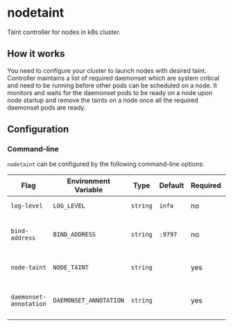 # nodetaint

Taint controller for nodes in k8s cluster. 

## How it works

You need to configure your cluster to launch nodes with desired taint. Controller maintains a list of required daemonset which are system critical and need to be running before other pods can be scheduled on a node. It monitors and waits for the daemonset pods to be ready on a node upon node startup and remove the taints on a node once all the required daemonset pods are ready.

## Configuration

### Command-line

`nodetaint` can be configured by the following command-line options:

Flag | Environment Variable | Type | Default | Required | Description
---- | -------------------- | ---- | ------- | -------- | -----------
`log-level` | `LOG_LEVEL` | `string` | `info` | no | The level of log detail.
`bind-address` | `BIND_ADDRESS` | `string` | `:9797` | no | The address for binding listener.
`node-taint` | `NODE_TAINT` | `string` | | yes |  The startup taint to put on node.
`daemonset-annotation` | `DAEMONSET_ANNOTATION` | `string` | | yes | The annotation of required daemonset.
 
 